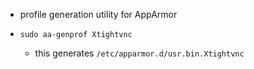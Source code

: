 - profile generation utility for AppArmor

- `sudo aa-genprof Xtightvnc`
  - this generates `/etc/apparmor.d/usr.bin.Xtightvnc`
